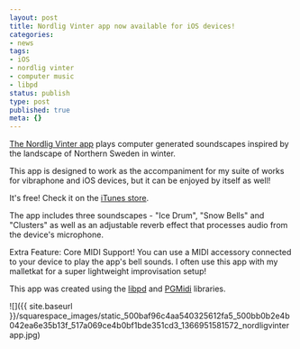```yaml
---
layout: post
title: Nordlig Vinter app now available for iOS devices!
categories:
- news
tags:
- iOS
- nordlig vinter
- computer music
- libpd
status: publish
type: post
published: true
meta: {}
---
```


[The Nordlig Vinter app](https://itunes.apple.com/us/app/nordlig-vinter/id631988721) plays computer generated soundscapes inspired by the landscape of Northern Sweden in winter.


This app is designed to work as the accompaniment for my suite of works for vibraphone and iOS devices, but it can be enjoyed by itself as well!


It's free! Check it on the 
[iTunes store](https://itunes.apple.com/us/app/nordlig-vinter/id631988721).


The app includes three soundscapes - "Ice Drum", "Snow Bells" and "Clusters" as well as an adjustable reverb effect that processes audio from the device's microphone.


Extra Feature: Core MIDI Support! 
You can use a MIDI accessory connected to your device to play the app's bell sounds. I often use this app with my malletkat for a super lightweight improvisation setup!


This app was created using the 
[libpd](http://libpd.cc) and 
[PGMidi](https://github.com/petegoodliffe/PGMidi) libraries.
  
      
![]({{ site.baseurl }}/squarespace_images/static_500baf96c4aa540325612fa5_500bb0b2e4b042ea6e35b13f_517a069ce4b0bf1bde351cd3_1366951581572_nordligvinterapp.jpg)
